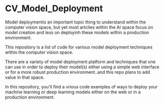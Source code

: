 # CV_Model_Deployment
Model deploymentis an important topic thing to understand within the computer vision space, but yet most artciles within the AI space focus on model creation and less on deployinh these models within a production environment.

This repository is a list of code for various model deployment techniques within the computer vision space. 

There are a variety of model deployment platform and techniques that one can use in order to deploy their model(s) either using a simple web interface or for a more robust production environment..and this repo plans to add value in that space.

In this repository, you'll find a vrious code examples of ways to deploy your machine learning or deep learning models either on the web or in a production environment.
